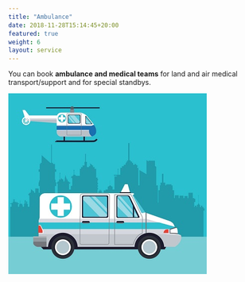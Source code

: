 ```yaml
---
title: "Ambulance"
date: 2018-11-28T15:14:45+20:00 
featured: true
weight: 6
layout: service
---
```


You can book **ambulance and medical teams** for land and air medical transport/support and for special standbys.

![Ambulance](/images/illustrations/ambulance2.jpg)






